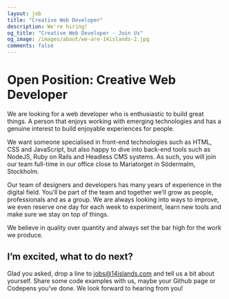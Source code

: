 ```yaml
---
layout: job
title: "Creative Web Developer"
description: We're hiring!
og_title: "Creative Web Developer - Join Us"
og_image: /images/about/we-are-14islands-2.jpg
comments: false
---
```


# Open Position: Creative Web Developer

We are looking for a web developer who is enthusiastic to build great things. A person that enjoys working with emerging technologies and has a genuine interest to build enjoyable experiences for people.

We want someone specialised in front-end technologies such as HTML, CSS and JavaScript, but also happy to dive into back-end tools such as NodeJS, Ruby on Rails and Headless CMS systems. As such, you will join our team full-time in our office close to Mariatorget in Södermalm, Stockholm.

Our team of designers and developers has many years of experience in the digital field. You’ll be part of the team and together we’ll grow as people, professionals and as a group. We are always looking into ways to improve, we even reserve one day for each week to experiment, learn new tools and make sure we stay on top of things.

We believe in quality over quantity and always set the bar high for the work we produce.

## I’m excited, what to do next?

Glad you asked, drop a line to [jobs@14islands.com](mailto:jobs@14islands.com) and tell us a bit about yourself. Share some code examples with us, maybe your Github page or Codepens you’ve done. We look forward to hearing from you!
